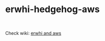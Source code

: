 # erwhi-hedgehog-aws

<br>

Check wiki:
[erwhi and aws](https://github.com/gbr1/erwhi-hedgehog-ros/wiki/Erwhi-and-AWS)
